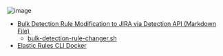 ![image](https://user-images.githubusercontent.com/26654315/115620613-0025e680-a2bb-11eb-9bf7-57e8e3189f3c.png)



- [Bulk Detection Rule Modification to JIRA via Detection API (Markdown File)](/Bulk%20Rule%20Modification/README.md)
  - [bulk-detection-rule-changer.sh](/Bulk%20Rule%20Modification/bulk-detection-rule-changer-for-JIRA.sh) 
- [Elastic Rules CLI Docker](/Elastic%20Rules%20CLI%20Docker/README.md)



